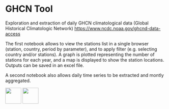 # GHCN Tool
Exploration and extraction of daily GHCN climatological data (Global Historical Climatologic Network) https://www.ncdc.noaa.gov/ghcnd-data-access

The first notebook allows to view the stations list in a single browser (station, country, period by parameter), and to apply filter (e.g. selecting country and/or stations). A graph is plotted representing the number of stations for each year, and a map is displayed to show the station locations. Outputs can be saved in an excel file.

A second notebook also allows daily time series to be extracted and montly aggregated.

<img src="https://github.com/loicduffar/GHCN-Tools/blob/master/out/GHCN%20-%20Map.png" width="50"></img>
<img src="https://github.com/loicduffar/GHCN-Tools/blob/master/out/GHCN%20-%20Stations%20number.png" width="50"></img>
